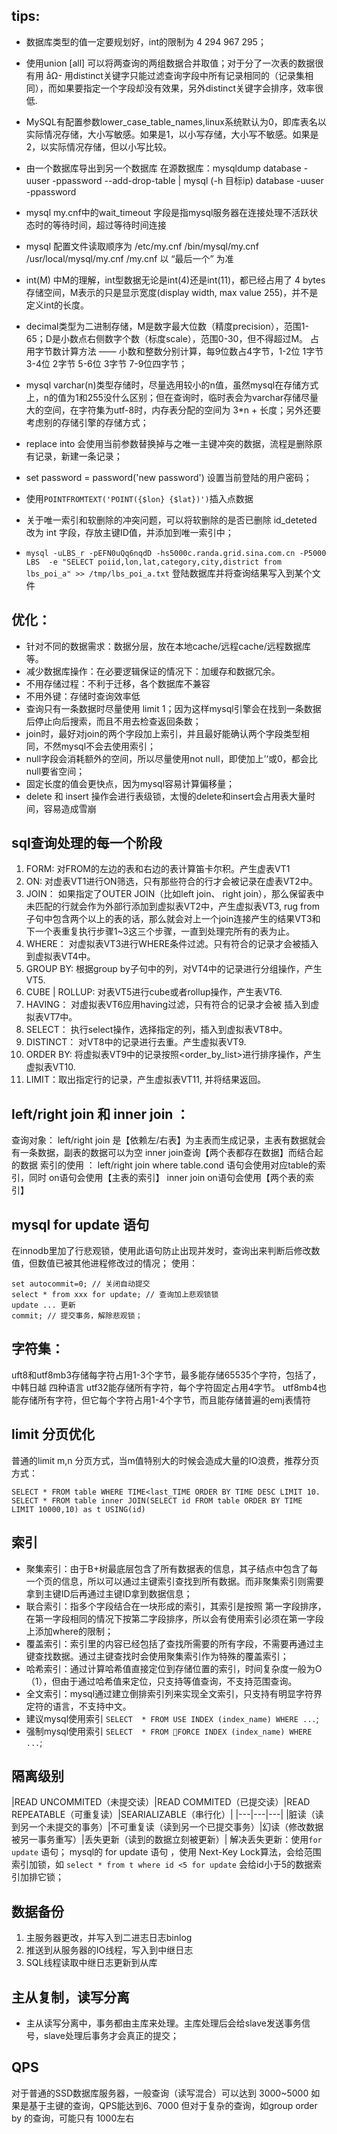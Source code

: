﻿tips:
---
- 数据库类型的值一定要规划好，int的限制为 4 294 967 295；
- 使用union [all] 可以将两查询的两组数据合并取值；对于分了一次表的数据很有用
åΩ- 用distinct关键字只能过滤查询字段中所有记录相同的（记录集相同），而如果要指定一个字段却没有效果，另外distinct关键字会排序，效率很低.
- MySQL有配置参数lower_case_table_names,linux系统默认为0，即库表名以实际情况存储，大小写敏感。如果是1，以小写存储，大小写不敏感。如果是2，以实际情况存储，但以小写比较。
-  由一个数据库导出到另一个数据库
在源数据库：mysqldump database -uuser -ppassword --add-drop-table | mysql (-h 目标ip) database -uuser -ppassword
- mysql my.cnf中的wait_timeout 字段是指mysql服务器在连接处理不活跃状态时的等待时间，超过等待时间连接
- mysql 配置文件读取顺序为 /etc/my.cnf  /bin/mysql/my.cnf   /usr/local/mysql/my.cnf  /my.cnf 以 “最后一个” 为准
- int(M) 中M的理解，int型数据无论是int(4)还是int(11)，都已经占用了 4 bytes 存储空间，M表示的只是显示宽度(display width, max value 255)，并不是定义int的长度。
- decimal类型为二进制存储，M是数字最大位数（精度precision），范围1-65；D是小数点右侧数字个数（标度scale），范围0-30，但不得超过M。
占用字节数计算方法 —— 小数和整数分别计算，每9位数占4字节，1-2位 1字节  3-4位 2字节 5-6位 3字节 7-9位四字节；
- mysql varchar(n)类型存储时，尽量选用较小的n值，虽然mysql在存储方式上，n的值为1和255没什么区别；但在查询时，临时表会为varchar存储尽量大的空间，在字符集为utf-8时，内存表分配的空间为 3*n + 长度；另外还要考虑别的存储引擎的存储方式；
- replace into 会使用当前参数替换掉与之唯一主键冲突的数据，流程是删除原有记录，新建一条记录；
- set password = password('new password') 设置当前登陆的用户密码；

- 使用`POINTFROMTEXT('POINT({$lon} {$lat})')`插入点数据

- 关于唯一索引和软删除的冲突问题，可以将软删除的是否已删除 id_deteted 改为 int 字段，存放主键ID值，并添加到唯一索引中；

- `mysql -uLBS_r -pEFN0uQq6nqdD -hs5000c.randa.grid.sina.com.cn -P5000 LBS  -e "SELECT poiid,lon,lat,category,city,district from lbs_poi_a" >> /tmp/lbs_poi_a.txt`  登陆数据库并将查询结果写入到某个文件

优化：
---
- 针对不同的数据需求：数据分层，放在本地cache/远程cache/远程数据库等。
- 减少数据库操作：在必要逻辑保证的情况下：加缓存和数据冗余。
- 不用存储过程：不利于迁移，各个数据库不兼容
- 不用外键：存储时查询效率低
- 查询只有一条数据时尽量使用 limit 1；因为这样mysql引擎会在找到一条数据后停止向后搜索，而且不用去检查返回条数；
- join时，最好对join的两个字段加上索引，并且最好能确认两个字段类型相同，不然mysql不会去使用索引；
- null字段会消耗额外的空间，所以尽量使用not null，即使加上’‘或0，都会比null要省空间；
- 固定长度的值会更快点，因为mysql容易计算偏移量；
- delete 和 insert 操作会进行表级锁，太慢的delete和insert会占用表大量时间，容易造成雪崩

sql查询处理的每一个阶段
---
1.  FORM: 对FROM的左边的表和右边的表计算笛卡尔积。产生虚表VT1
2.  ON: 对虚表VT1进行ON筛选，只有那些符合<join-condition>的行才会被记录在虚表VT2中。
3.  JOIN： 如果指定了OUTER JOIN（比如left join、 right join），那么保留表中未匹配的行就会作为外部行添加到虚拟表VT2中，产生虚拟表VT3, rug from子句中包含两个以上的表的话，那么就会对上一个join连接产生的结果VT3和下一个表重复执行步骤1~3这三个步骤，一直到处理完所有的表为止。
4.  WHERE： 对虚拟表VT3进行WHERE条件过滤。只有符合<where-condition>的记录才会被插入到虚拟表VT4中。
5.  GROUP BY: 根据group by子句中的列，对VT4中的记录进行分组操作，产生VT5.
6.  CUBE | ROLLUP: 对表VT5进行cube或者rollup操作，产生表VT6.
7.  HAVING： 对虚拟表VT6应用having过滤，只有符合<having-condition>的记录才会被 插入到虚拟表VT7中。
8.  SELECT： 执行select操作，选择指定的列，插入到虚拟表VT8中。
9.  DISTINCT： 对VT8中的记录进行去重。产生虚拟表VT9.
10.  ORDER BY: 将虚拟表VT9中的记录按照<order_by_list>进行排序操作，产生虚拟表VT10.
11.  LIMIT：取出指定行的记录，产生虚拟表VT11, 并将结果返回。

left/right join 和 inner join ：
---
查询对象：
	left/right join 是【依赖左/右表】为主表而生成记录，主表有数据就会有一条数据，副表的数据可以为空
  	inner join查询【两个表都存在数据】而结合起的数据
索引的使用 ：
	left/right join where table.cond 语句会使用对应table的索引，同时 on语句会使用【主表的索引】
	inner join on语句会使用【两个表的索引】

mysql for update 语句  
---
在innodb里加了行悲观锁，使用此语句防止出现并发时，查询出来判断后修改数值，但数值已被其他进程修改过的情况；
使用：
```
set autocommit=0; // 关闭自动提交
select * from xxx for update; // 查询加上悲观锁锁
update ... 更新
commit; // 提交事务，解除悲观锁；
```
字符集：
---
uft8和utf8mb3存储每字符占用1-3个字节，最多能存储65535个字符，包括了，中韩日越 四种语言
utf32能存储所有字符，每个字符固定占用4字节。
utf8mb4也能存储所有字符，但它每个字符占用1-4个字节，而且能存储普遍的emj表情符

limit 分页优化
---
普通的limit m,n 分页方式，当m值特别大的时候会造成大量的IO浪费，推荐分页方式：
```
SELECT * FROM table WHERE TIME<last_TIME ORDER BY TIME DESC LIMIT 10.
SELECT * FROM table inner JOIN(SELECT id FROM table ORDER BY TIME LIMIT 10000,10) as t USING(id)
```

索引
---
- 聚集索引：由于B+树最底层包含了所有数据表的信息，其子结点中包含了每一个页的信息，所以可以通过主键索引查找到所有数据。而非聚集索引则需要拿到主键ID后再通过主键ID拿到数据信息；
- 联合索引：指多个字段结合在一块形成的索引，其索引是按照 第一字段排序，在第一字段相同的情况下按第二字段排序，所以会有使用索引必须在第一字段上添加where的限制；
- 覆盖索引：索引里的内容已经包括了查找所需要的所有字段，不需要再通过主键查找数据。通过主键查找时会使用聚集索引作为特殊的覆盖索引；
- 哈希索引：通过计算哈希值直接定位到存储位置的索引，时间复杂度一般为O（1），但由于通过哈希值来定位，只支持等值查询，不支持范围查询。
- 全文索引：mysql通过建立倒排索引列来实现全文索引，只支持有明显字符界定符的语言，不支持中文。
- 建议mysql使用索引 `SELECT  * FROM USE INDEX (index_name) WHERE ...`;
- 强制mysql使用索引 `SELECT  * FROM FORCE INDEX (index_name) WHERE ...`;

隔离级别
---
|READ UNCOMMITED（未提交读）|READ COMMITED（已提交读）|READ REPEATABLE（可重复读）|SEARIALIZABLE（串行化）|
|---|---|---|
|脏读（读到另一个未提交的事务）|不可重复读（读到另一个已提交事务）|幻读（修改数据被另一事务重写）|丢失更新（读到的数据立刻被更新）|
解决丢失更新：使用`for update` 语句；
mysql的 for update 语句 ，使用 Next-Key Lock算法，会给范围索引加锁，如 `select * from t where id <5 for update` 会给id小于5的数据索引加排它锁；

数据备份
---
1. 主服务器更改，并写入到二进志日志binlog
2. 推送到从服务器的IO线程，写入到中继日志
3. SQL线程读取中继日志更新到从库

主从复制，读写分离
---
- 主从读写分离中，事务都由主库来处理。主库处理后会给slave发送事务信号，slave处理后事务才会真正的提交；

QPS
---
对于普通的SSD数据库服务器，一般查询（读写混合）可以达到 3000~5000
如果是基于主键的查询，QPS能达到6、7000
但对于复杂的查询，如group order by 的查询，可能只有 1000左右